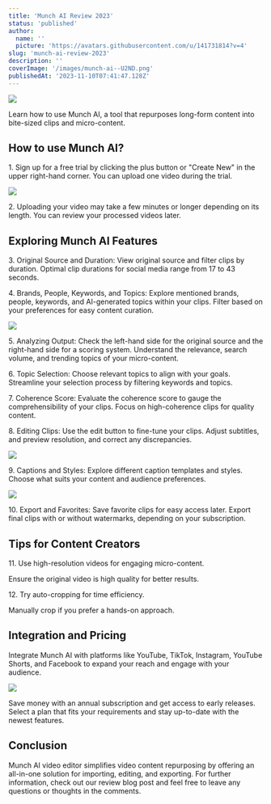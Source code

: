 ```yaml
---
title: 'Munch AI Review 2023'
status: 'published'
author:
  name: ''
  picture: 'https://avatars.githubusercontent.com/u/141731814?v=4'
slug: 'munch-ai-review-2023'
description: ''
coverImage: '/images/munch-ai--U2ND.png'
publishedAt: '2023-11-10T07:41:47.128Z'
---
```


![](/images/munch-ai--QzMj.png)

Learn how to use Munch AI, a tool that repurposes long-form content into bite-sized clips and micro-content.

## **How to use Munch AI?**

1\. Sign up for a free trial by clicking the plus button or "Create New" in the upper right-hand corner. You can upload one video during the trial.

![](/images/image-72-1024x451-g4OD.png)

2\. Uploading your video may take a few minutes or longer depending on its length. You can review your processed videos later.

## **Exploring Munch AI Features**

3\. Original Source and Duration: View original source and filter clips by duration. Optimal clip durations for social media range from 17 to 43 seconds.

4\. Brands, People, Keywords, and Topics: Explore mentioned brands, people, keywords, and AI-generated topics within your clips. Filter based on your preferences for easy content curation.

![](/images/image-73-1024x223-g1MT.png)

5\. Analyzing Output: Check the left-hand side for the original source and the right-hand side for a scoring system. Understand the relevance, search volume, and trending topics of your micro-content.

6\. Topic Selection: Choose relevant topics to align with your goals. Streamline your selection process by filtering keywords and topics.

7\. Coherence Score: Evaluate the coherence score to gauge the comprehensibility of your clips. Focus on high-coherence clips for quality content.

8\. Editing Clips: Use the edit button to fine-tune your clips. Adjust subtitles, and preview resolution, and correct any discrepancies.

![](/images/image-75-1024x622-AyNz.png)

9\. Captions and Styles: Explore different caption templates and styles. Choose what suits your content and audience preferences.

![](/images/image-74-MyNz.png)

10\. Export and Favorites: Save favorite clips for easy access later. Export final clips with or without watermarks, depending on your subscription.

## **Tips for Content Creators**

11\. Use high-resolution videos for engaging micro-content.

Ensure the original video is high quality for better results.

12\. Try auto-cropping for time efficiency.

Manually crop if you prefer a hands-on approach.

## **Integration and Pricing**

Integrate Munch AI with platforms like YouTube, TikTok, Instagram, YouTube Shorts, and Facebook to expand your reach and engage with your audience.

![](/images/image-76-1024x480-EwMD.png)

Save money with an annual subscription and get access to early releases. Select a plan that fits your requirements and stay up-to-date with the newest features.

## **Conclusion**

Munch AI video editor simplifies video content repurposing by offering an all-in-one solution for importing, editing, and exporting. For further information, check out our review blog post and feel free to leave any questions or thoughts in the comments.



